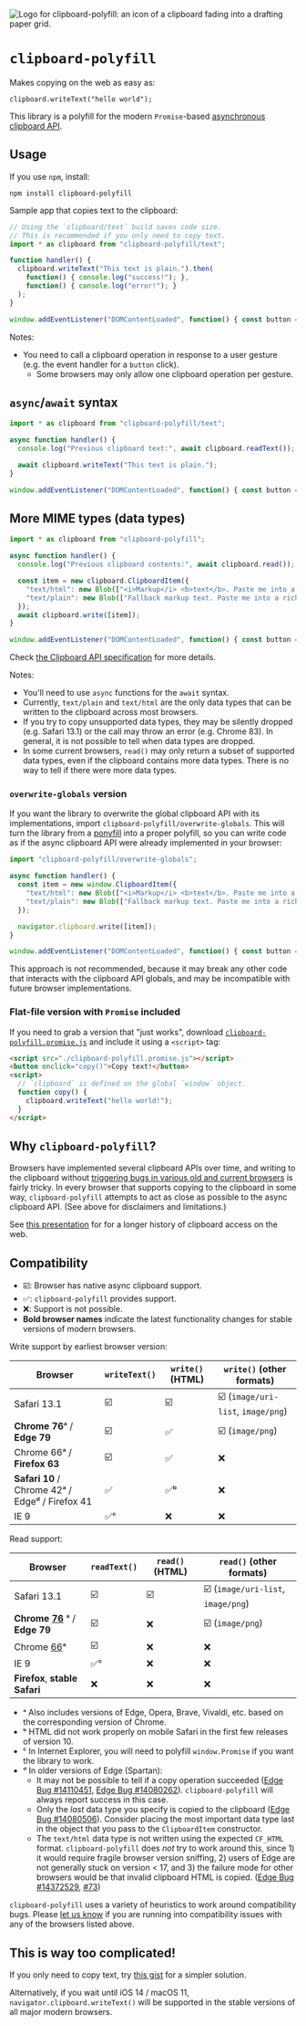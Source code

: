 ![Logo for clipboard-polyfill: an icon of a clipboard fading into a drafting paper grid.](clipboard-polyfill-logo.svg)

# `clipboard-polyfill`

Makes copying on the web as easy as:

    clipboard.writeText("hello world");

This library is a polyfill for the modern `Promise`-based [asynchronous clipboard API](https://www.w3.org/TR/clipboard-apis/#async-clipboard-api).

## Usage

If you use `npm`, install:

```shell
npm install clipboard-polyfill
```

Sample app that copies text to the clipboard:

```js
// Using the `clipboard/text` build saves code size.
// This is recommended if you only need to copy text.
import * as clipboard from "clipboard-polyfill/text";

function handler() {
  clipboard.writeText("This text is plain.").then(
    function() { console.log("success!"); },
    function() { console.log("error!"); }
  );
}

window.addEventListener("DOMContentLoaded", function() { const button = document.createElement("button"); button.textContent = "Copy"; button.addEventListener("click", handler); document.body.appendChild(button); });
```

Notes:

- You need to call a clipboard operation in response to a user gesture (e.g. the event handler for a `button` click).
  - Some browsers may only allow one clipboard operation per gesture.

## `async`/`await` syntax

```js
import * as clipboard from "clipboard-polyfill/text";

async function handler() {
  console.log("Previous clipboard text:", await clipboard.readText());

  await clipboard.writeText("This text is plain.");
}

window.addEventListener("DOMContentLoaded", function() { const button = document.createElement("button"); button.textContent = "Copy"; button.addEventListener("click", handler); document.body.appendChild(button); });
```

## More MIME types (data types)

```js
import * as clipboard from "clipboard-polyfill";

async function handler() {
  console.log("Previous clipboard contents:", await clipboard.read());

  const item = new clipboard.ClipboardItem({
    "text/html": new Blob(["<i>Markup</i> <b>text</b>. Paste me into a rich text editor."], { type: "text/html" }),
    "text/plain": new Blob(["Fallback markup text. Paste me into a rich text editor."], { type: "text/plain" })
  });
  await clipboard.write([item]);
}

window.addEventListener("DOMContentLoaded", function() { const button = document.createElement("button"); button.textContent = "Copy"; button.addEventListener("click", handler); document.body.appendChild(button); });
```

Check [the Clipboard API specification](https://www.w3.org/TR/clipboard-apis/#clipboard-interface) for more details.

Notes:

- You'll need to use `async` functions for the `await` syntax.
- Currently, `text/plain` and `text/html` are the only data types that can be written to the clipboard across most browsers.
- If you try to copy unsupported data types, they may be silently dropped (e.g. Safari 13.1) or the call may throw an error (e.g. Chrome 83). In general, it is not possible to tell when data types are dropped.
- In some current browsers, `read()` may only return a subset of supported data types, even if the clipboard contains more data types. There is no way to tell if there were more data types.

### `overwrite-globals` version

If you want the library to overwrite the global clipboard API with its implementations, import `clipboard-polyfill/overwrite-globals`. This will turn the library from a [ponyfill](https://ponyfill.com/) into a proper polyfill, so you can write code as if the async clipboard API were already implemented in your browser:

```js
import "clipboard-polyfill/overwrite-globals";

async function handler() {
  const item = new window.ClipboardItem({
    "text/html": new Blob(["<i>Markup</i> <b>text</b>. Paste me into a rich text editor."], { type: "text/html" }),
    "text/plain": new Blob(["Fallback markup text. Paste me into a rich text editor."], { type: "text/plain" })
  });

  navigator.clipboard.write([item]);
}

window.addEventListener("DOMContentLoaded", function() { const button = document.createElement("button"); button.textContent = "Copy"; button.addEventListener("click", handler); document.body.appendChild(button); });
```

This approach is not recommended, because it may break any other code that interacts with the clipboard API globals, and may be incompatible with future browser implementations.

### Flat-file version with `Promise` included

If you need to grab a version that "just works", download [`clipboard-polyfill.promise.js`](https://github.com/lgarron/clipboard-polyfill/releases/latest/download/clipboard-polyfill.promise.js) and include it using a `<script>` tag:

```html
<script src="./clipboard-polyfill.promise.js"></script>
<button onclick="copy()">Copy text!</button>
<script>
  // `clipboard` is defined on the global `window` object.
  function copy() {
    clipboard.writeText("hello world!");
  }
</script>
```

## Why `clipboard-polyfill`?

Browsers have implemented several clipboard APIs over time, and writing to the clipboard without [triggering bugs in various old and current browsers](https://github.com/lgarron/clipboard-polyfill/blob/master/experiment/Conclusions.md) is fairly tricky. In every browser that supports copying to the clipboard in some way, `clipboard-polyfill` attempts to act as close as possible to the async clipboard API. (See above for disclaimers and limitations.)

See [this presentation](https://docs.google.com/presentation/d/1Ix2rYi67hbZoIQsd85kspkUPLi8Q-PZopy_AtfafHW0) for for a longer history of clipboard access on the web.

## Compatibility

- ☑️: Browser has native async clipboard support.
- ✅: `clipboard-polyfill` provides support.
- ❌: Support is not possible.
- **Bold browser names** indicate the latest functionality changes for stable versions of modern browsers.

Write support by earliest browser version:

| Browser | `writeText()` | `write()` (HTML) | `write()` (other formats) |
|-|-|-|-|
| Safari 13.1 | ☑️ | ☑️ | ☑️ (`image/uri-list`, `image/png`) |
| **Chrome 76**ᵃ / **Edge 79** | ☑️ | ✅ | ☑️ (`image/png`) |
| Chrome 66ᵃ / **Firefox 63** | ☑️ | ✅ | ❌ |
| **Safari 10** / Chrome 42ᵃ / Edgeᵈ / Firefox 41 | ✅ | ✅ᵇ | ❌ |
| IE 9 | ✅ᶜ | ❌ | ❌ |

Read support:

| Browser | `readText()` | `read()` (HTML) | `read()` (other formats) |
|-|-|-|-|
| Safari 13.1 | ☑️ | ☑️ | ☑️ (`image/uri-list`, `image/png`) |
| **Chrome [76](https://web.dev/image-support-for-async-clipboard/)** ᵃ / **Edge 79** | ☑️ | ❌ | ☑️ (`image/png`) |
| Chrome [66](https://developers.google.com/web/updates/2018/03/clipboardapi)ᵃ | ☑️ | ❌ | ❌ |
| IE 9 | ✅ᶜ | ❌ | ❌ |
| **Firefox**, **stable Safari** | ❌ | ❌ | ❌ |

- ᵃ Also includes versions of Edge, Opera, Brave, Vivaldi, etc. based on the corresponding version of Chrome.
- ᵇ HTML did not work properly on mobile Safari in the first few releases of version 10.
- ᶜ In Internet Explorer, you will need to polyfill `window.Promise` if you want the library to work.
- ᵈ In older versions of Edge (Spartan):
  - It may not be possible to tell if a copy operation succeeded ([Edge Bug #14110451](https://developer.microsoft.com/en-us/microsoft-edge/platform/issues/14110451/), [Edge Bug #14080262](https://developer.microsoft.com/en-us/microsoft-edge/platform/issues/14080262/)). `clipboard-polyfill` will always report success in this case.
  - Only the _last_ data type you specify is copied to the clipboard ([Edge Bug #14080506](https://developer.microsoft.com/en-us/microsoft-edge/platform/issues/14080506/)). Consider placing the most important data type last in the object that you pass to the `ClipboardItem` constructor.
  - The `text/html` data type is not written using the expected `CF_HTML` format. `clipboard-polyfill` does *not* try to work around this, since 1) it would require fragile browser version sniffing, 2) users of Edge are not generally stuck on version < 17, and 3) the failure mode for other browsers would be that invalid clipboard HTML is copied. ([Edge Bug #14372529](https://developer.microsoft.com/en-us/microsoft-edge/platform/issues/14372529/), [#73](https://github.com/lgarron/clipboard-polyfill/issues/73))

`clipboard-polyfill` uses a variety of heuristics to work around compatibility bugs. Please [let us know](https://github.com/lgarron/clipboard-polyfill/issues/new) if you are running into compatibility issues with any of the browsers listed above.

## This is way too complicated!

If you only need to copy text, try [this gist](https://gist.github.com/lgarron/d1dee380f4ed9d825ca7) for a simpler solution.

Alternatively, if you wait until iOS 14 / macOS 11, `navigator.clipboard.writeText()` will be supported in the stable versions of all major modern browsers.
